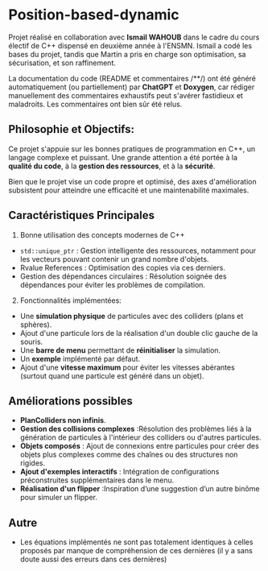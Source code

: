 # Position-based-dynamic
Projet réalisé en collaboration avec **Ismail WAHOUB** dans le cadre du cours électif de C++ dispensé en deuxième année à l'ENSMN. Ismail a codé les bases du projet, tandis que Martin a pris en charge son optimisation, sa sécurisation, et son raffinement.

La documentation du code (README et commentaires /**/) ont été généré automatiquement (ou partiellement) par **ChatGPT** et **Doxygen**, car rédiger manuellement des commentaires exhaustifs peut s'avérer fastidieux et maladroits. Les commentaires ont bien sûr été relus.

## Philosophie et Objectifs:
Ce projet s'appuie sur les bonnes pratiques de programmation en C++, un langage complexe et puissant. Une grande attention a été portée à la **qualité du code**, à la **gestion des ressources**, et à la **sécurité**. 

Bien que le projet vise un code propre et optimisé, des axes d'amélioration subsistent pour atteindre une efficacité et une maintenabilité maximales.

## Caractéristiques Principales
1. Bonne utilisation des concepts modernes de C++
- `std::unique_ptr` : Gestion intelligente des ressources, notamment pour les vecteurs pouvant contenir un grand nombre d'objets.
- Rvalue References : Optimisation des copies via ces derniers.
- Gestion des dépendances circulaires : Résolution soignée des dépendances pour éviter les problèmes de compilation.

2. Fonctionnalités implémentées: 
- Une **simulation physique** de particules avec des colliders (plans et sphères).
- Ajout d'une particule lors de la réalisation d'un double clic gauche de la souris.
- Une **barre de menu** permettant de **réinitialiser** la simulation.
- Un **exemple** implémenté par défaut.
- Ajout d'une **vitesse maximum** pour éviter les vitesses abérantes (surtout quand une particule est généré dans un objet).

## Améliorations possibles

- **PlanColliders non infinis**.
- **Gestion des collisions complexes** :Résolution des problèmes liés à la génération de particules à l'intérieur des colliders ou d'autres particules.
- **Objets composés** : Ajout de connexions entre particules pour créer des objets plus complexes comme des chaînes ou des structures non rigides.
- **Ajout d'exemples interactifs** : Intégration de configurations préconstruites supplémentaires dans le menu.
- **Réalisation d'un flipper** :Inspiration d’une suggestion d’un autre binôme pour simuler un flipper.

## Autre
- Les équations implémentés ne sont pas totalement identiques à celles proposés par manque de compréhension de ces dernières (il y a sans doute aussi des erreurs dans ces dernières)
